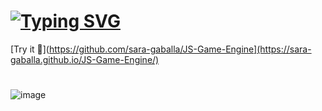 # <a href="https://git.io/typing-svg"><img src="https://readme-typing-svg.demolab.com?font=Fira+Code&size=30&pause=1000&width=435&lines=JS-Game-Engine" alt="Typing SVG" /></a>


[Try it 🦋](https://github.com/sara-gaballa/JS-Game-Engine](https://sara-gaballa.github.io/JS-Game-Engine/)

#

![image](https://github.com/sara-gaballa/JS-Game-Engine/assets/96298154/94c9c31d-2e39-4605-b6da-c762a21814bd)

